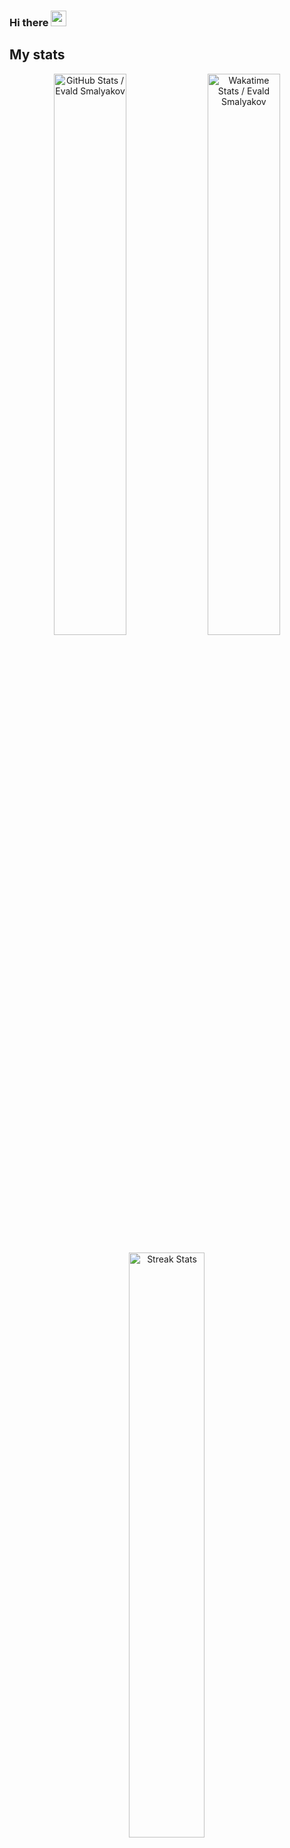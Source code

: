 ### Hi there <img src="https://media.giphy.com/media/hvRJCLFzcasrR4ia7z/giphy.gif" width="25px">



## My stats

<p align="center">
  <img width="48%" align="center" alt="GitHub Stats / Evald Smalyakov" src="https://github-readme-stats.vercel.app/api?username=evald24&show_icons=1&count_private=1&bg_color=001A34&text_color=ffffff&border_color=0069FF&icon_color=06CA99&border_radius=10&hide_title=1" />

  <img width="48%" align="center" alt="Wakatime Stats / Evald Smalyakov" src="https://github-readme-stats.vercel.app/api/wakatime?username=evald24&range=last_7_days&layout=compact&bg_color=001A34&text_color=ffffff&title_color=fff&border_color=0069FF&icon_color=06CA99&border_radius=10&langs_count=8" />
</p>

<p align="center">
  <img width="49%" align="center" alt="Streak Stats" src="https://github-readme-streak-stats.herokuapp.com?user=evald24&date_format=j%20M%5B%20Y%5D&background=001A34&border=0069FF&stroke=06CA99&ring=0069FF&currStreakNum=FFFFFF&sideNums=FFFFFF&currStreakLabel=06CA99&sideLabels=06CA99&dates=C8D1D9"/>
</p>


## My projects

<p align="center">
  <a href="https://github.com/evald24/vscode-extension-profiles">
    <img width="49%" align="center" alt="evald24/vscode-extension-profiles" src="https://github-readme-stats.vercel.app/api/pin/?username=evald24&repo=vscode-extension-profiles&show_owner=1&bg_color=001A34&text_color=c8d1d9&title_color=fff&border_color=0069FF&icon_color=06CA99&border_radius=10" />
  </a>
  <a href="https://github.com/evald24/go-gen-config">
    <img width="49%" align="center" alt="evald24/go-gen-config" src="https://github-readme-stats.vercel.app/api/pin/?username=evald24&repo=go-gen-config&show_owner=1&bg_color=001A34&text_color=c8d1d9&title_color=fff&border_color=0069FF&icon_color=06CA99&border_radius=10" />
  </a>
</p>

<p align="center">
  <img width="100%" alt="Contribution graph" src="https://github.com/evald24/evald24/blob/gen/github-contribution-grid-snake.svg"/>
</p>

<hr/>

<p align="left">
  <img
    src="https://komarev.com/ghpvc/?username=evald24"
    alt="evald24"
  />
</p>
